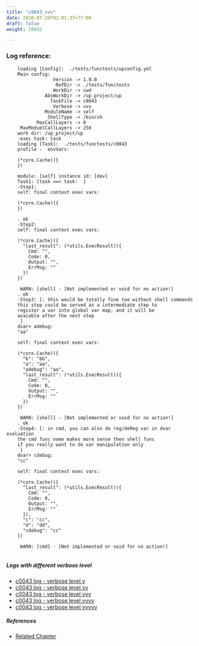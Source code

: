 ```yaml
---
title: "c0043_vvv"
date: 2020-07-20T02:01:37+77:00
draft: false
weight: 10432

---
```


### Log reference: <no value>

```
    loading [Config]:  ./tests/functests/upconfig.yml
    Main config:
                 Version -> 1.0.0
                  RefDir -> ./tests/functests
                 WorkDir -> cwd
              AbsWorkDir -> /up_project/up
                TaskFile -> c0043
                 Verbose -> vvv
              ModuleName -> self
               ShellType -> /bin/sh
           MaxCallLayers -> 8
     MaxModuelCallLayers -> 256
    work dir: /up_project/up
    -exec task: task
    loading [Task]:  ./tests/functests/c0043
    profile -  envVars:
    
    (*core.Cache)({
    })
    
    module: [self] instance id: [dev]
    Task1: [task ==> task:  ]
    -Step1:
    self: final context exec vars:
    
    (*core.Cache)({
    })
    
    . ok
    -Step2:
    self: final context exec vars:
    
    (*core.Cache)({
      "last_result": (*utils.ExecResult)({
        Cmd: "",
        Code: 0,
        Output: "",
        ErrMsg: ""
      })
    })
    
     WARN: [shell] - [Not implemented or void for no action!]
    . ok
    -Step3: [: this would be totally fine too without shell commands
    this step could be served as a intermediate step to
    register a var into global var map, and it will be
    avaiable after the next step
     ]
    dvar> adebug:
    "aa"
    
    self: final context exec vars:
    
    (*core.Cache)({
      "b": "bb",
      "a": "aa",
      "adebug": "aa",
      "last_result": (*utils.ExecResult)({
        Cmd: "",
        Code: 0,
        Output: "",
        ErrMsg: ""
      })
    })
    
     WARN: [shell] - [Not implemented or void for no action!]
    . ok
    -Step4: [: in cmd, you can also do reg/deReg var in dvar evaluation
    the cmd func name makes more sense then shell func
    if you really want to do var manipulation only
     ]
    dvar> cdebug:
    "cc"
    
    self: final context exec vars:
    
    (*core.Cache)({
      "last_result": (*utils.ExecResult)({
        Cmd: "",
        Code: 0,
        Output: "",
        ErrMsg: ""
      }),
      "c": "cc",
      "d": "dd",
      "cdebug": "cc"
    })
    
     WARN: [cmd] - [Not implemented or void for no action!]
    
```

##### Logs with different verbose level
* [c0043 log - verbose level v](../../logs/c0043_v)
* [c0043 log - verbose level vv](../../logs/c0043_vv)
* [c0043 log - verbose level vvv](../../logs/c0043_vvv)
* [c0043 log - verbose level vvvv](../../logs/c0043_vvvv)
* [c0043 log - verbose level vvvvv](../../logs/c0043_vvvvv)

##### References
* [Related Chapter](../../design-patterns/c0043)
